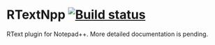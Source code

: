 # RTextNpp  [![Build status](https://ci.appveyor.com/api/projects/status/ub8f3jon8jab8y5a/branch/master?svg=true)](https://ci.appveyor.com/project/sanastasiou/rtextnpp/branch/master)

RText plugin for Notepad++. More detailed documentation is pending.
